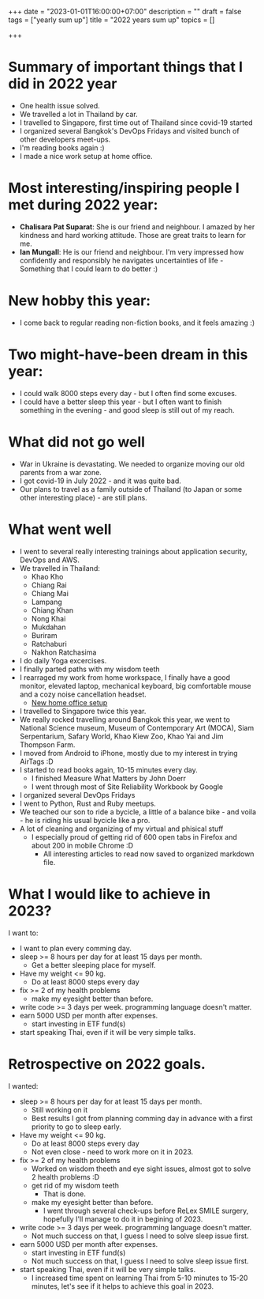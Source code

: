+++
date = "2023-01-01T16:00:00+07:00"
description = ""
draft = false
tags = ["yearly sum up"]
title = "2022 years sum up"
topics = []

+++

# Summary of important things that I did in 2022 year

* One health issue solved.
* We travelled a lot in Thailand by car.
* I travelled to Singapore, first time out of Thailand since covid-19 started
* I organized several Bangkok's DevOps Fridays and visited bunch of other developers meet-ups.
* I'm reading books again :)
* I made a nice work setup at home office.

<!--more-->

# Most interesting/inspiring people I met during 2022 year:

* **Chalisara Pat Suparat**: She is our friend and neighbour. I amazed by her kindness and hard working attitude. Those are great traits to learn for me.
* **Ian Mungall**: He is our friend and neighbour. I'm very impressed how confidently and responsibly he navigates uncertainties of life - Something that I could learn to do better :)

# New hobby this year:

* I come back to regular reading non-fiction books, and it feels amazing :)

# Two might-have-been dream in this year:

* I could walk 8000 steps every day - but I often find some excuses.
* I could have a better sleep this year - but I often want to finish something in the evening - and good sleep is still out of my reach.

# What did not go well

* War in Ukraine is devastating. We needed to organize moving our old parents from a war zone.
* I got covid-19 in July 2022 - and it was quite bad.
* Our plans to travel as a family outside of Thailand (to Japan or some other interesting place) - are still plans.

# What went well

* I went to several really interesting trainings about application security, DevOps and AWS.
* We travelled in Thailand:
  * Khao Kho
  * Chiang Rai
  * Chiang Mai
  * Lampang
  * Chiang Khan
  * Nong Khai
  * Mukdahan
  * Buriram
  * Ratchaburi
  * Nakhon Ratchasima
* I do daily Yoga excercises.
* I finally parted paths with my wisdom teeth
* I rearraged my work from home workspace, I finally have a good monitor, elevated laptop, mechanical keyboard, big comfortable mouse and a cozy noise cancellation headset.
  * [New home office setup](/img/work-setup.jpg)
* I travelled to Singapore twice this year.
* We really rocked travelling around Bangkok this year, we went to National Science museum, Museum of Contemporary Art (MOCA), Siam Serpentarium, Safary World, Khao Kiew Zoo, Khao Yai and Jim Thompson Farm.
* I moved from Android to iPhone, mostly due to my interest in trying AirTags :D
* I started to read books again, 10-15 minutes every day. 
  * I finished Measure What Matters by John Doerr
  * I went through most of Site Reliability Workbook by Google
* I organized several DevOps Fridays
* I went to Python, Rust and Ruby meetups.
* We teached our son to ride a bycicle, a little of a balance bike - and voila - he is riding his usual bycicle like a pro.
* A lot of cleaning and organizing of my virtual and phisical stuff
  * I especially proud of getting rid of 600 open tabs in Firefox and about 200 in mobile Chrome :D
    * All interesting articles to read now saved to organized markdown file.

# What I would like to achieve in 2023?
I want to:

* I want to plan every comming day.
* sleep >= 8 hours per day for at least 15 days per month.
  * Get a better sleeping place for myself.
* Have my weight <= 90 kg.
  * Do at least 8000 steps every day
* fix >= 2 of my health problems
  * make my eyesight better than before.
* write code >= 3 days per week. programming language doesn't matter.
* earn 5000 USD per month after expenses.
  * start investing in ETF fund(s)
* start speaking Thai, even if it will be very simple talks.

# Retrospective on 2022 goals.
I wanted:

* sleep >= 8 hours per day for at least 15 days per month.
  * Still working on it
  * Best results I got from planning comming day in advance with a first priority to go to sleep early.
* Have my weight <= 90 kg.
  * Do at least 8000 steps every day
  * Not even close - need to work more on it in 2023.
* fix >= 2 of my health problems
  * Worked on wisdom theeth and eye sight issues, almost got to solve 2 health problems :D
  * get rid of my wisdom teeth
    * That is done.
  * make my eyesight better than before.
    * I went through several check-ups before ReLex SMILE surgery, hopefully I'll manage to do it in begining of 2023.
* write code >= 3 days per week. programming language doesn't matter.
  * Not much success on that, I guess I need to solve sleep issue first.
* earn 5000 USD per month after expenses.
  * start investing in ETF fund(s)
  * Not much success on that, I guess I need to solve sleep issue first.
* start speaking Thai, even if it will be very simple talks.
  * I increased time spent on learning Thai from 5-10 minutes to 15-20 minutes, let's see if it helps to achieve this goal in 2023.
